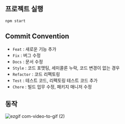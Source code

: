 ## 프로젝트 실행
    npm start
## Commit Convention
* `Feat` : 새로운 기능 추가
* `Fix` : 버그 수정
* `Docs` : 문서 수정
* `Style` : 코드 포맷팅, 세미콜론 누락, 코드 변경이 없는 경우
* `Refactor` : 코드 리펙토링
* `Test` : 테스트 코드, 리펙토링 테스트 코드 추가
* `Chore` : 빌드 업무 수정, 패키지 매니저 수정

## 동작
![ezgif com-video-to-gif (2)](https://github.com/optshj/Music_Player/assets/105402944/b79d50e4-ed6b-4e1e-9573-565899ea384d)
